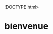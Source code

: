 !DOCTYPE html>
<html lang="en">
<head>
    <meta charset="UTF-8">
    <meta name="viewport" content="width=device-width, initial-scale=1.0">
    <title>page principale</title>
</head>
<body>
    <h1>bienvenue</h1>
</body>
</html>
